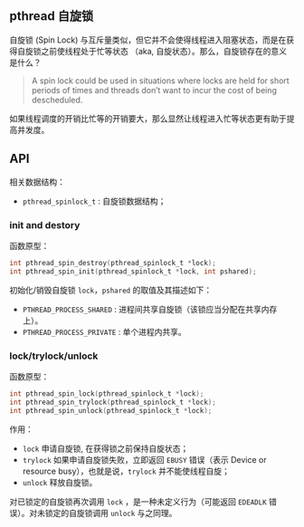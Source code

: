## pthread 自旋锁

自旋锁 (Spin Lock) 与互斥量类似，但它并不会使得线程进入阻塞状态，而是在获得自旋锁之前使线程处于忙等状态 （aka, 自旋状态）。那么，自旋锁存在的意义是什么？

> A spin lock could be used in situations where locks are held for short periods of times and threads don’t want to incur the cost of being descheduled.

如果线程调度的开销比忙等的开销要大，那么显然让线程进入忙等状态更有助于提高并发度。

## API

相关数据结构：

+ `pthread_spinlock_t` : 自旋锁数据结构；

### init and destory

函数原型：

```c
int pthread_spin_destroy(pthread_spinlock_t *lock);
int pthread_spin_init(pthread_spinlock_t *lock, int pshared);
```

初始化/销毁自旋锁 `lock`，`pshared` 的取值及其描述如下：

- `PTHREAD_PROCESS_SHARED` : 进程间共享自旋锁（该锁应当分配在共享内存上）。
- `PTHREAD_PROCESS_PRIVATE` : 单个进程内共享。 

### lock/trylock/unlock

函数原型：

```c
int pthread_spin_lock(pthread_spinlock_t *lock);
int pthread_spin_trylock(pthread_spinlock_t *lock);
int pthread_spin_unlock(pthread_spinlock_t *lock);
```

作用：

- `lock` 申请自旋锁, 在获得锁之前保持自旋状态；
- `trylock` 如果申请自旋锁失败，立即返回 `EBUSY` 错误（表示 Device or resource busy），也就是说，`trylock` 并不能使线程自旋；
- `unlock` 释放自旋锁。

对已锁定的自旋锁再次调用 `lock` ，是一种未定义行为（可能返回 `EDEADLK` 错误）。对未锁定的自旋锁调用 `unlock` 与之同理。